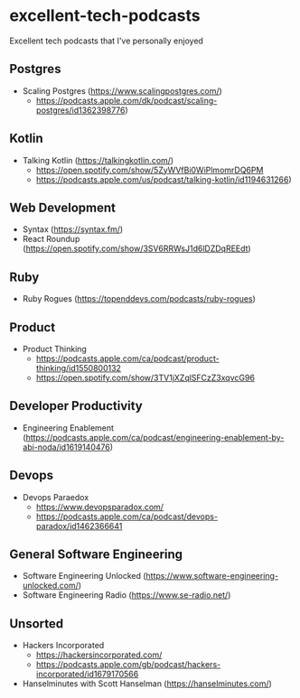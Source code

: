 # excellent-tech-podcasts
Excellent tech podcasts that I've personally enjoyed

## Postgres

* Scaling Postgres (https://www.scalingpostgres.com/)
    * https://podcasts.apple.com/dk/podcast/scaling-postgres/id1362398776)

## Kotlin

* Talking Kotlin (https://talkingkotlin.com/)
    * https://open.spotify.com/show/5ZyWVfBi0WiPlmomrDQ6PM
    * https://podcasts.apple.com/us/podcast/talking-kotlin/id1194631266)

## Web Development

* Syntax (https://syntax.fm/)
* React Roundup (https://open.spotify.com/show/3SV6RRWsJ1d6lDZDqREEdt)

## Ruby

* Ruby Rogues (https://topenddevs.com/podcasts/ruby-rogues)

## Product

* Product Thinking
    * https://podcasts.apple.com/ca/podcast/product-thinking/id1550800132
    * https://open.spotify.com/show/3TV1jXZqlSFCzZ3xqvcG96

## Developer Productivity

* Engineering Enablement (https://podcasts.apple.com/ca/podcast/engineering-enablement-by-abi-noda/id1619140476)

## Devops

* Devops Paraedox 
    * https://www.devopsparadox.com/
    * https://podcasts.apple.com/ca/podcast/devops-paradox/id1462366641

## General Software Engineering

* Software Engineering Unlocked (https://www.software-engineering-unlocked.com/)
* Software Engineering Radio (https://www.se-radio.net/)

## Unsorted

* Hackers Incorporated
    * https://hackersincorporated.com/
    * https://podcasts.apple.com/gb/podcast/hackers-incorporated/id1679170566
* Hanselminutes with Scott Hanselman (https://hanselminutes.com/)
